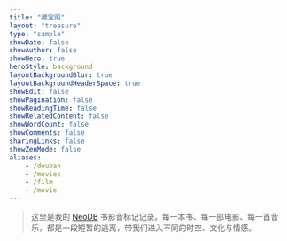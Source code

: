 ```yaml
---
title: "藏宝阁"
layout: "treasure"
type: "sample"
showDate: false
showAuthor: false
showHero: true
heroStyle: background
layoutBackgroundBlur: true
layoutBackgroundHeaderSpace: true
showEdit: false
showPagination: false
showReadingTime: false
showRelatedContent: false
showWordCount: false
showComments: false
sharingLinks: false
showZenMode: false
aliases:
    - /douban
    - /movies
    - /film
    - /movie
---
```


> 这里是我的 [NeoDB](https://neodb.social/users/qlAD/) 书影音标记记录。每一本书、每一部电影、每一首音乐，都是一段短暂的逃离，带我们进入不同的时空、文化与情感。

